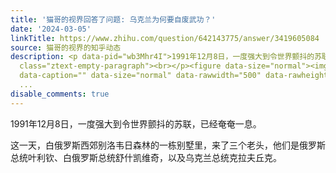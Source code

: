 ```yaml
---
title: '猫哥的视界回答了问题: 乌克兰为何要自废武功？'
date: '2024-03-05'
linkTitle: https://www.zhihu.com/question/642143775/answer/3419605084
source: 猫哥的视界的知乎动态
description: <p data-pid="wb3Mhr4I">1991年12月8日，一度强大到令世界颤抖的苏联，已经奄奄一息。</p><p data-pid="ta9bBmZQ">这一天，白俄罗斯西郊别洛韦日森林的一栋别墅里，来了三个老头，他们是俄罗斯总统叶利钦、白俄罗斯总统舒什凯维奇，以及乌克兰总统克拉夫丘克。</p><p
  class="ztext-empty-paragraph"><br></p><figure data-size="normal"><img src="https://pic1.zhimg.com/v2-6abf437d17c34c7b6e420a7fc120cfd8_1440w.jpg"
  data-caption="" data-size="normal" data-rawwidth="500" data-rawheight="318" data-original-token="v2-c3ba27891
  ...
disable_comments: true
---
```

<p data-pid="wb3Mhr4I">1991年12月8日，一度强大到令世界颤抖的苏联，已经奄奄一息。</p><p data-pid="ta9bBmZQ">这一天，白俄罗斯西郊别洛韦日森林的一栋别墅里，来了三个老头，他们是俄罗斯总统叶利钦、白俄罗斯总统舒什凯维奇，以及乌克兰总统克拉夫丘克。</p><p class="ztext-empty-paragraph"><br></p><figure data-size="normal"><img src="https://pic1.zhimg.com/v2-6abf437d17c34c7b6e420a7fc120cfd8_1440w.jpg" data-caption="" data-size="normal" data-rawwidth="500" data-rawheight="318" data-original-token="v2-c3ba27891 ...